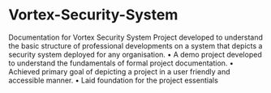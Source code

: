 # Vortex-Security-System
Documentation for Vortex Security System
Project developed to understand the basic structure of professional developments on a system that depicts a security system deployed for any organisation.
• A demo project developed to understand the fundamentals of formal project documentation.
• Achieved primary goal of depicting a project in a user friendly and accessible manner.
• Laid foundation for the project essentials
